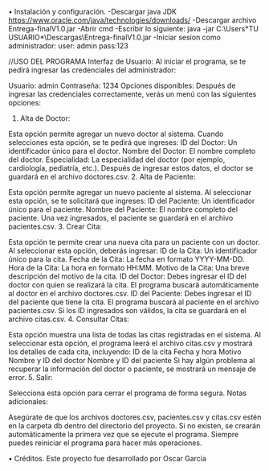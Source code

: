 •	Instalación y configuración.
-Descargar java JDK https://www.oracle.com/java/technologies/downloads/
-Descargar archivo Entrega-finalV1.0.jar
-Abrir cmd 
-Escribir lo siguiente: java -jar C:\Users\*TU USUARIO*\Descargas\Entrega-finalV1.0.jar
-Iniciar sesion como administrador: 
user: admin
pass:123




//USO DEL PROGRAMA
Interfaz de Usuario: Al iniciar el programa, se te pedirá ingresar las credenciales del administrador:

Usuario: admin
Contraseña: 1234
Opciones disponibles: Después de ingresar las credenciales correctamente, verás un menú con las siguientes opciones:

1. Alta de Doctor:

Esta opción permite agregar un nuevo doctor al sistema.
Cuando selecciones esta opción, se te pedirá que ingreses:
ID del Doctor: Un identificador único para el doctor.
Nombre del Doctor: El nombre completo del doctor.
Especialidad: La especialidad del doctor (por ejemplo, cardiología, pediatría, etc.).
Después de ingresar estos datos, el doctor se guardará en el archivo doctores.csv.
2. Alta de Paciente:

Esta opción permite agregar un nuevo paciente al sistema.
Al seleccionar esta opción, se te solicitará que ingreses:
ID del Paciente: Un identificador único para el paciente.
Nombre del Paciente: El nombre completo del paciente.
Una vez ingresados, el paciente se guardará en el archivo pacientes.csv.
3. Crear Cita:

Esta opción te permite crear una nueva cita para un paciente con un doctor.
Al seleccionar esta opción, deberás ingresar:
ID de la Cita: Un identificador único para la cita.
Fecha de la Cita: La fecha en formato YYYY-MM-DD.
Hora de la Cita: La hora en formato HH:MM.
Motivo de la Cita: Una breve descripción del motivo de la cita.
ID del Doctor: Debes ingresar el ID del doctor con quien se realizará la cita. El programa buscará automáticamente al doctor en el archivo doctores.csv.
ID del Paciente: Debes ingresar el ID del paciente que tiene la cita. El programa buscará al paciente en el archivo pacientes.csv.
Si los ID ingresados son válidos, la cita se guardará en el archivo citas.csv.
4. Consultar Citas:

Esta opción muestra una lista de todas las citas registradas en el sistema.
Al seleccionar esta opción, el programa leerá el archivo citas.csv y mostrará los detalles de cada cita, incluyendo:
ID de la cita
Fecha y hora
Motivo
Nombre y ID del doctor
Nombre y ID del paciente
Si hay algún problema al recuperar la información del doctor o paciente, se mostrará un mensaje de error.
5. Salir:

Selecciona esta opción para cerrar el programa de forma segura.
Notas adicionales:

Asegúrate de que los archivos doctores.csv, pacientes.csv y citas.csv estén en la carpeta db dentro del directorio del proyecto. Si no existen, se crearán automáticamente la primera vez que se ejecute el programa.
Siempre puedes reiniciar el programa para hacer más operaciones.





•	Créditos.
Este proyecto fue desarrollado por Oscar Garcia
